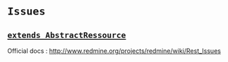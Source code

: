 # `Issues`
## [`extends AbstractRessource`](abstract.md)

Official docs : http://www.redmine.org/projects/redmine/wiki/Rest_Issues
